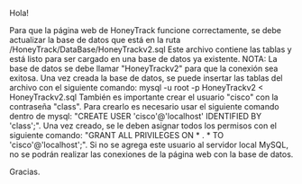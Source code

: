 Hola!

Para que la página web de HoneyTrack funcione correctamente, se debe actualizar la base de datos que está en la ruta /HoneyTrack/DataBase/HoneyTrackv2.sql Este archivo contiene las tablas y está listo para ser cargado en una base de datos ya existente. NOTA: La base de datos se debe llamar "HoneyTrackv2" para que la conexión sea exitosa. Una vez creada la base de datos, se puede insertar las tablas del archivo con el siguiente comando: mysql -u root -p HoneyTrackv2 < HoneyTrackv2.sql
También es importante crear el usuario "cisco" con la contraseña "class". Para crearlo es necesario usar el siguiente comando dentro de mysql: "CREATE USER 'cisco'@'localhost' IDENTIFIED BY 'class';". Una vez creado, se le deben asignar todos los permisos con el siguiente comando: "GRANT ALL PRIVILEGES ON * . * TO 'cisco'@'localhost';". Si no se agrega este usuario al servidor local MySQL, no se podrán realizar las conexiones de la página web con la base de datos.

Gracias.
